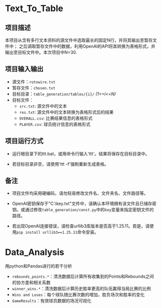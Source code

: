 # Text_To_Table

## 项目描述

本项目从含有多行文本资料的源文件中选取最长的固定N行，并将其输出至暂存文件中；
之后调取暂存文件中的数据，利用OpenAI的API将其转换为表格形式，并输出至目标文件中。本次项目中N=30.

## 项目输入输出

- 源文件：`rotowire.txt`
- 暂存文件：`chosen.txt`
- 目标目录：`table_generation/tables/{i}/` *(1<=i<=N)*
- 目标文件：
  - `src.txt`: 源文件中的文本
  - `res.txt`: 源文件中的文本转换为表格形式后的结果
  - `OVERALL.csv`: 比赛结果信息的表格形式
  - `PLAYER.csv`: 球员统计信息的表格形式

## 项目运行方式

- 运行根目录下的ttt.bat，或用命令行输入'ttt'。结果将保存在目标目录中。

- 若目标目录非空，请使用'ttt -f'强制重新生成表格。

## 备注

- 项目文件均采用硬编码，请勿轻易修改文件名、文件夹名、文件路径等。

- OpenAI密钥保存于"C:\\key.txt"文件中，请确认本环境拥有该文件且已储存密钥。或通过修改`table_generation/const.py`中的`key`变量来指定密钥文件的路径。

- 若出现OpenAI连接错误，请检查urllib3库版本是否高于1.25.11。若是，请使用`pip install urllib3==1.25.11`命令安装。

# Data_Analysis

用python和Pandas进行的若干分析

- `rebounds_points.*`：清洗数据后计算所有收集到的Points和Rebounds之间的协方差和相关系数
- `winner_wins.*`：清洗数据后计算历史胜率更高的队伍赢得当局比赛的比例
- `Wins and Loses`：每个球队随比赛次数的增加，胜负场次和胜率的变化
- `GameResults`：有效球员数据的场况可视化
